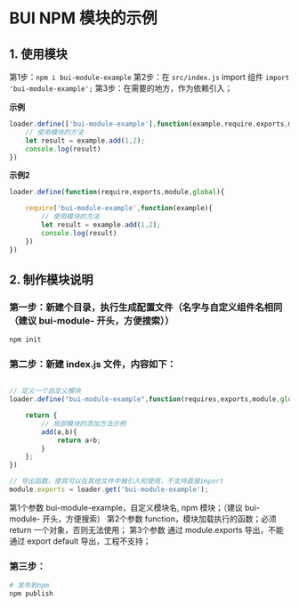 
# BUI NPM 模块的示例


## 1. 使用模块

第1步：`npm i bui-module-example`
第2步：在 `src/index.js` import 组件 `import 'bui-module-example';`
第3步：在需要的地方，作为依赖引入；

**示例**
```js
loader.define(['bui-module-example'],function(example,require,exports,module,global){
    // 使用模块的方法
    let result = example.add(1,2);
    console.log(result)
})
```

**示例2**
```js
loader.define(function(require,exports,module,global){

    require('bui-module-example',function(example){
        // 使用模块的方法
        let result = example.add(1,2);
        console.log(result)
    })
})
```

## 2. 制作模块说明

### 第一步：新建个目录，执行生成配置文件（名字与自定义组件名相同（建议 bui-module- 开头，方便搜索））

```bash
npm init 
```

### 第二步：新建 index.js 文件，内容如下：
```js

// 定义一个自定义模块
loader.define("bui-module-example",function(requires,exports,module,global){

    return {
        // 局部模块的添加方法示例
        add(a,b){
            return a+b;
        }
    };
})

// 导出函数，使其可以在其他文件中被引入和使用，不支持直接import
module.exports = loader.get('bui-module-example');
```

第1个参数 bui-module-example，自定义模块名, npm 模块；（建议 bui-module- 开头，方便搜索）
第2个参数 function，模块加载执行的函数；必须 return 一个对象，否则无法使用；
第3个参数 通过 module.exports 导出，不能通过 export default  导出，工程不支持；


### 第三步：

```bash
# 发布到npm
npm publish
```

